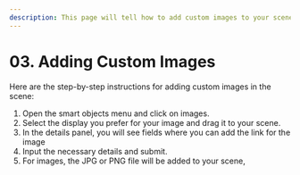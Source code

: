 ```yaml
---
description: This page will tell how to add custom images to your scene.
---
```


# 03. Adding Custom Images

Here are the step-by-step instructions for adding custom images in the scene:

1. Open the smart objects menu and click on images.
2. Select the display you prefer for your image and drag it to your scene.
3. In the details panel, you will see fields where you can add the link for the image
4. Input the necessary details and submit.
5. For images, the JPG or PNG file will be added to your scene,&#x20;


